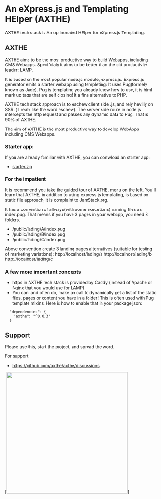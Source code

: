 
# An eXpress.js and Templating HElper (AXTHE)
AXTHE tech stack is An optinonated HElper for eXpress.js Templating. 

## AXTHE
AXTHE aims to be the most productive way to build Webapps, including CMS Webapps. Specifcialy it aims to be better than the old productivity leader: LAMP.

It is based on the most popular node.js module, express.js. Express.js generator emits a starter webapp using templeting: It uses Pug(formely known as Jade). Pug is templating you already know how to use, it is html mark up tags that are self closing! It a fine alternative to PHP.

AXTHE tech stack approach is to eschew client side .js, and rely hevilly on SSR. ( I realy like the word eschew). The server side route in node.js intercepts the http request and passes any dynamic data to Pug. That is 90% of AXTHE.

The aim of AXTHE is the most productive way to develop WebApps including CMS Webapps.

### Starter app:
If you are already familiar with AXTHE, you can donwload an starter app: 
- <a href="starter.zip">starter.zip</a>

### For the impatient
It is recommend you take the guided tour of AXTHE, menu on the left. You'll learn that AXTHE, in addition to using express.js templating, is based on static file approach, it is complaint to JamStack.org.

It has a convention of allways(with some execetions) naming files as index.pug. That means if you have 3 pages in your webapp, you need 3 folders.
- /public/lading/A/index.pug
- /public/lading/B/index.pug
- /public/lading/C/index.pug

Above convention create 3 landing pages alternatives (suitable for testing of marketing variations):
http://localhost/lading/a
http://localhost/lading/b
http://localhost/lading/c

### A few more important concepts

- https in AXTHE tech stack is provided by Caddy (instead of Apache or Nginx that you would use for LAMP)
- You can, and often do, make an call to dynamically get a list of the static files, pages or content you have in a folder! This is often used with Pug template mixins. Here is how to enable that in your package.json:

```
  "dependencies": {
    "axthe": "^0.0.3"
  }
```

## Support
Please use this, start the project, and spread the word.

For support: 
- https://github.com/axthe/axthe/discussions

[<img src="vic.jpg" width="400"/>]
